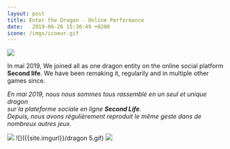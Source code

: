 ```yaml
---
layout: post
title: Enter the Dragon - Online Performance
date:   2019-06-26 15:30:49 +0200
icone: /imgs/icoeur.gif
---
```

![]({{site.imgurl}}/DRAGON7.gif)

In mai 2019, We joined all as one dragon entity on the online social platform **Second life**.
We have been remaking it, regularily and in multiple other games since.  
  
*En mai 2019, nous nous sommes tous rassemblé en un seul et unique dragon  
sur la plateforme sociale en ligne ***Second Life***.    
Depuis, nous avons régulièrement reproduit le même geste dans de nombreux autres jeux.*

![]({{site.imgurl}}/dragon1.gif)
![]({{site.imgurl}}/dragon 5.gif)
![]({{site.imgurl}}/DRAGON6.gif)
